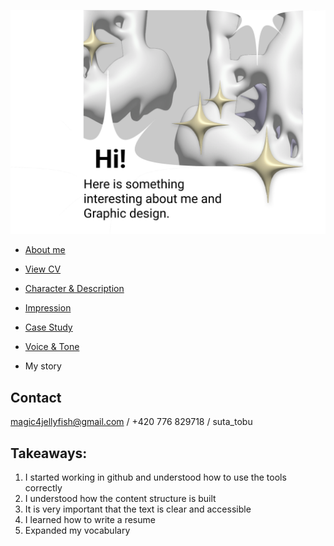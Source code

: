 ![title-slide](IMG/title-slide.png)

- [About me](../03-aboutness/index.md)
- [View CV](../04-experience/index.md) 

- [Character & Description](../01-character-description/index.md)
- [Impression](../02-impression/index.md)
- [Case Study](../03-aboutness/case-study.md)
- [Voice & Tone](../05-voice-tone/index.md)
- My story

## Contact
magic4jellyfish@gmail.com / 
+420 776 829718 / 
suta_tobu

## Takeaways:
1. I started working in github and understood how to use the tools correctly
2. I understood how the content structure is built
3. It is very important that the text is clear and accessible
4. I learned how to write a resume
5. Expanded my vocabulary

